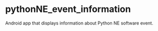# pythonNE_event_information
Android app that displays information about Python NE software event. 
